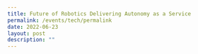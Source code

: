 ```yaml
---
title: Future of Robotics Delivering Autonomy as a Service
permalink: /events/tech/permalink
date: 2022-06-23
layout: post
description: ""
---
```

